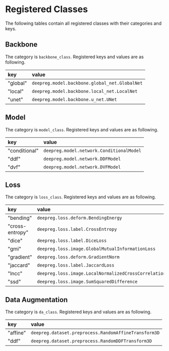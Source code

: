 # Registered Classes

The following tables contain all registered classes with their categories and keys.

## Backbone

The category is `backbone_class`. Registered keys and values are as following.

| key      | value                                         |
| :------- | :-------------------------------------------- |
| "global" | `deepreg.model.backbone.global_net.GlobalNet` |
| "local"  | `deepreg.model.backbone.local_net.LocalNet`   |
| "unet"   | `deepreg.model.backbone.u_net.UNet`           |

## Model

The category is `model_class`. Registered keys and values are as following.

| key           | value                                    |
| :------------ | :--------------------------------------- |
| "conditional" | `deepreg.model.network.ConditionalModel` |
| "ddf"         | `deepreg.model.network.DDFModel`         |
| "dvf"         | `deepreg.model.network.DVFModel`         |

## Loss

The category is `loss_class`. Registered keys and values are as following.

| key             | value                                                    |
| :-------------- | :------------------------------------------------------- |
| "bending"       | `deepreg.loss.deform.BendingEnergy`                      |
| "cross-entropy" | `deepreg.loss.label.CrossEntropy`                        |
| "dice"          | `deepreg.loss.label.DiceLoss`                            |
| "gmi"           | `deepreg.loss.image.GlobalMutualInformationLoss`         |
| "gradient"      | `deepreg.loss.deform.GradientNorm`                       |
| "jaccard"       | `deepreg.loss.label.JaccardLoss`                         |
| "lncc"          | `deepreg.loss.image.LocalNormalizedCrossCorrelationLoss` |
| "ssd"           | `deepreg.loss.image.SumSquaredDifference`                |

## Data Augmentation

The category is `da_class`. Registered keys and values are as following.

| key      | value                                                |
| :------- | :--------------------------------------------------- |
| "affine" | `deepreg.dataset.preprocess.RandomAffineTransform3D` |
| "ddf"    | `deepreg.dataset.preprocess.RandomDDFTransform3D`    |
